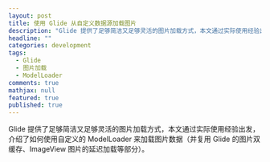 ```yaml
---
layout: post
title: 使用 Glide 从自定义数据源加载图片
description: "Glide 提供了足够简洁又足够灵活的图片加载方式，本文通过实际使用经验出发，介绍了如何为 Glide 自定义数据源"
headline: ""
categories: development
tags:
  - Glide
  - 图片加载
  - ModelLoader
comments: true
mathjax: null
featured: true
published: true
---
```


Glide 提供了足够简洁又足够灵活的图片加载方式，本文通过实际使用经验出发，介绍了如何使用自定义的 ModelLoader 来加载图片数据（并复用 Glide 的图片双缓存、ImageView 图片的延迟加载等部分）。

<!-- more -->


